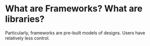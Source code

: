 # What are Frameworks? What are libraries?

Particularly, frameworks are pre-built models of designs.
Users have relatively less control.
